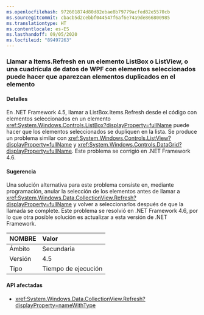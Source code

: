 ```yaml
---
ms.openlocfilehash: 972601874d80d82ebae8b79779acfed82e5570cb
ms.sourcegitcommit: cbacb5d2cebbf044547f6af6e74a9de866800985
ms.translationtype: HT
ms.contentlocale: es-ES
ms.lasthandoff: 09/05/2020
ms.locfileid: "89497263"
---
```

### <a name="calling-itemsrefresh-on-a-wpf-listbox-listview-or-datagrid-with-items-selected-can-cause-duplicate-items-to-appear-in-the-element"></a>Llamar a Items.Refresh en un elemento ListBox o ListView, o una cuadrícula de datos de WPF con elementos seleccionados puede hacer que aparezcan elementos duplicados en el elemento

#### <a name="details"></a>Detalles

En .NET Framework 4.5, llamar a ListBox.Items.Refresh desde el código con elementos seleccionados en un elemento <xref:System.Windows.Controls.ListBox?displayProperty=fullName> puede hacer que los elementos seleccionados se dupliquen en la lista. Se produce un problema similar con <xref:System.Windows.Controls.ListView?displayProperty=fullName> y <xref:System.Windows.Controls.DataGrid?displayProperty=fullName>. Este problema se corrigió en .NET Framework 4.6.

#### <a name="suggestion"></a>Sugerencia

Una solución alternativa para este problema consiste en, mediante programación, anular la selección de los elementos antes de llamar a <xref:System.Windows.Data.CollectionView.Refresh?displayProperty=fullName> y volver a seleccionarlos después de que la llamada se complete. Este problema se resolvió en .NET Framework 4.6, por lo que otra posible solución es actualizar a esta versión de .NET Framework.

| NOMBRE    | Valor       |
|:--------|:------------|
| Ámbito   |Secundaria|
|Versión|4.5|
|Tipo|Tiempo de ejecución

#### <a name="affected-apis"></a>API afectadas

- <xref:System.Windows.Data.CollectionView.Refresh?displayProperty=nameWithType>

<!--

#### Affected APIs

- `M:System.Windows.Data.CollectionView.Refresh`

-->
